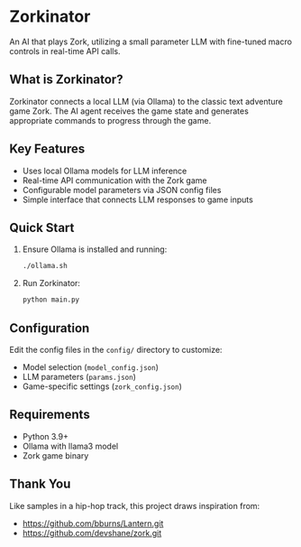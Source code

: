 # Zorkinator

An AI that plays Zork, utilizing a small parameter LLM with fine-tuned macro controls in real-time API calls.

## What is Zorkinator?

Zorkinator connects a local LLM (via Ollama) to the classic text adventure game Zork. The AI agent receives the game state and generates appropriate commands to progress through the game.

## Key Features

- Uses local Ollama models for LLM inference
- Real-time API communication with the Zork game
- Configurable model parameters via JSON config files
- Simple interface that connects LLM responses to game inputs

## Quick Start

1. Ensure Ollama is installed and running:
   ```bash
   ./ollama.sh
   ```

2. Run Zorkinator:
   ```bash
   python main.py
   ```

## Configuration

Edit the config files in the `config/` directory to customize:
- Model selection (`model_config.json`)
- LLM parameters (`params.json`)
- Game-specific settings (`zork_config.json`)

## Requirements

- Python 3.9+
- Ollama with llama3 model
- Zork game binary

## Thank You

Like samples in a hip-hop track, this project draws inspiration from:
- https://github.com/bburns/Lantern.git
- https://github.com/devshane/zork.git